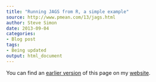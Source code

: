 ```yaml
---
title: "Running JAGS from R, a simple example"
source: http://www.pmean.com/13/jags.html
author: Steve Simon
date: 2013-09-04
categories:
- Blog post
tags:
- Being updated
output: html_document
---
```


You can find an [earlier version][sim1] of this page on my [website][sim2].

[sim1]: http://www.pmean.com/13/jags.html
[sim2]: http://www.pmean.com
